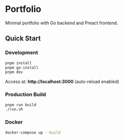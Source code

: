 # Portfolio

Minimal portfolio with Go backend and Preact frontend.

## Quick Start

### Development

```bash
pnpm install
pnpm go-install
pnpm dev
```

Access at: **http://localhost:3000** (auto-reload enabled)

### Production Build

```bash
pnpm run build
./run.sh
```

### Docker

```bash
docker-compose up --build
```
